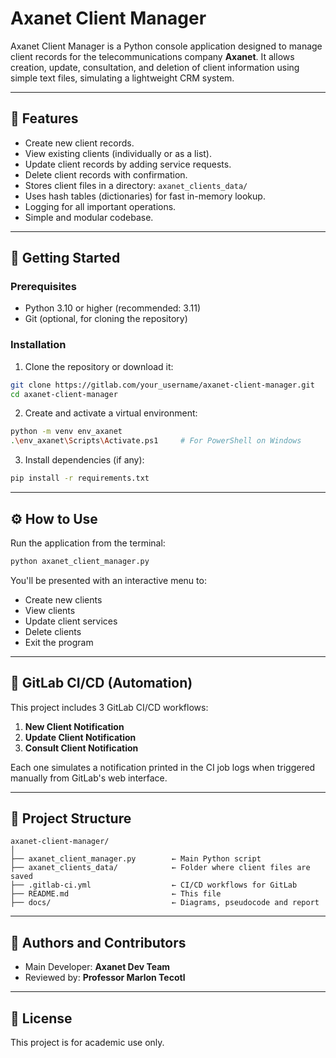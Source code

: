# Axanet Client Manager

Axanet Client Manager is a Python console application designed to manage client records for the telecommunications company **Axanet**. It allows creation, update, consultation, and deletion of client information using simple text files, simulating a lightweight CRM system.

---

## 📌 Features

- Create new client records.
- View existing clients (individually or as a list).
- Update client records by adding service requests.
- Delete client records with confirmation.
- Stores client files in a directory: `axanet_clients_data/`
- Uses hash tables (dictionaries) for fast in-memory lookup.
- Logging for all important operations.
- Simple and modular codebase.

---

## 🚀 Getting Started

### Prerequisites

- Python 3.10 or higher (recommended: 3.11)
- Git (optional, for cloning the repository)

### Installation

1. Clone the repository or download it:
```bash
git clone https://gitlab.com/your_username/axanet-client-manager.git
cd axanet-client-manager
```

2. Create and activate a virtual environment:
```bash
python -m venv env_axanet
.\env_axanet\Scripts\Activate.ps1     # For PowerShell on Windows
```

3. Install dependencies (if any):
```bash
pip install -r requirements.txt
```

---

## ⚙️ How to Use

Run the application from the terminal:

```bash
python axanet_client_manager.py
```

You'll be presented with an interactive menu to:
- Create new clients
- View clients
- Update client services
- Delete clients
- Exit the program

---

## 🧪 GitLab CI/CD (Automation)

This project includes 3 GitLab CI/CD workflows:
1. **New Client Notification**
2. **Update Client Notification**
3. **Consult Client Notification**

Each one simulates a notification printed in the CI job logs when triggered manually from GitLab's web interface.

---

## 📁 Project Structure

```
axanet-client-manager/
│
├── axanet_client_manager.py        ← Main Python script
├── axanet_clients_data/            ← Folder where client files are saved
├── .gitlab-ci.yml                  ← CI/CD workflows for GitLab
├── README.md                       ← This file
├── docs/                           ← Diagrams, pseudocode and report
```

---

## 👥 Authors and Contributors

- Main Developer: **Axanet Dev Team**
- Reviewed by: **Professor Marlon Tecotl**

---

## 🔗 License

This project is for academic use only.

